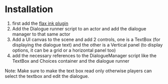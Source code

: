 # Installation
1. first add the [flax ink plugin](https://github.com/Tryibion/FlaxInk/tree/main?tab=readme-ov-file)
2. Add the Dialogue runner script to an actor and add the dialogue manager to that same actor
3. Add a UI canvas to the scene and add 2 controls, one is a TextBox (for displaying the dialogue text) and the other is a Vertical panel (to display options, it can be a grid or a horizontal panel too)
4. add the necessary references to the DialogueManager script like the TextBox and Choices container and the dialogue runner

Note: Make sure to make the text box read only otherwise players can select the textbox and edit the dialogue.
